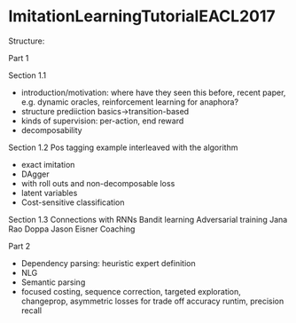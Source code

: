 # ImitationLearningTutorialEACL2017

Structure:

Part 1

Section 1.1
- introduction/motivation: where have they seen this before, recent paper, e.g. dynamic oracles, reinforcement learning for anaphora?
- structure prediiction basics->transition-based
- kinds of supervision: per-action, end reward
- decomposability

Section 1.2
Pos tagging example interleaved with the algorithm
- exact imitation
- DAgger
- with roll outs and non-decomposable loss
- latent variables
- Cost-sensitive classification

Section 1.3
Connections with RNNs
Bandit learning
Adversarial training
Jana Rao Doppa
Jason Eisner Coaching

Part 2

- Dependency parsing: heuristic expert definition
- NLG
- Semantic parsing
- focused costing, sequence correction, targeted exploration, changeprop, asymmetric losses for trade off accuracy runtim, precision recall
